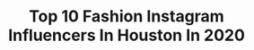 ---
title: Top 10 Fashion Instagram Influencers In Houston In 2020
description: >-
  Find top fashion Instagram influencers in Houston in 2020. Most popular hashtags: #fashion #houston #houstonblogger #houstontx.
platform: Instagram
hits: 280
text_top: See the best Instagram profiles on inBeat.
text_bottom: Our platform has 280 Instagram influencers like this in Houston, United States for you to connect with.
profiles:
  - username: "suethelaw"
    fullname: >-
      🌸 ᔕᑌE-ᒪYᑎᑎ 🌸
    bio: >-
      Checkout my new post 💕 www.suefashionlaw.com
    location: "United States"
    followers: 2626
    engagement: 2367
    commentsToLikes: 0.041714
    id: ckap2y14g0svu0i781u8t2den
    verified: false
    hashtags: "#fashionista, #fashionblogger, #styletrends, #instastyle"
  - username: "uc.camjam"
    fullname: >-
      Cam-Jam™
    bio: >-
      DM ~ inquiry|shoots|collabs Houston,TX | Galveston,TX Published Model~Actress TrophiesTV-EMILY WE BlackOps Worlds🥈Medalist Nfinity Legend ❤️🔐
    location: "United States"
    followers: 100373
    engagement: 288
    commentsToLikes: 0.055196
    id: ck5bwobzhm37d0i11evxxdkey
    verified: false
    hashtags: "#potd, #instagood, #camjam, #beauty"
  - username: "breeebomb"
    fullname: >-
      BreeeBand$
    bio: >-
      👑 || 💕 Southern Bell Raising Hell DTX ✈️ HTX || Pretty Paid ENT 🎀 PVCHEER 💜 💛 #PVAMU . Follow my music page @prettypaid.ent #Model #Rapper #Music
    location: "United States"
    followers: 6670
    engagement: 500
    commentsToLikes: 0.067856
    id: ckap1efy7u8q10i78p10cs349
    verified: false
    hashtags: "#blackgirl, #houstonbeauty, #heels, #houstonlashextensions"
  - username: "ridaalisahibzada"
    fullname: >-
      Rida | Lifestyle Influencer
    bio: >-
      📍Houston, Texas 🇺🇸 💫Parenting/ Step-parenting 💫Remarriage 💫Blended Family 💫Modest Fashion
    location: "United States"
    followers: 69181
    engagement: 555
    commentsToLikes: 0.040371
    id: ck9hbq96li0960j78843lb2kn
    verified: false
    hashtags: "#pakistani, #momstruggles, #pakistan, #momsofinstagram"
  - username: "karishmadawood"
    fullname: >-
      Karishma Dawood
    bio: >-
      your vibe attracts your tribe commercial realtor by day, blogger by night ✨ fashion + lifestyle houston, tx 💌 karishmadawood@me.com
    location: "United States"
    followers: 21020
    engagement: 293
    commentsToLikes: 0.168807
    id: ck9wgee9dt23i0j7812nfuj7v
    verified: false
    hashtags: "#celsiusambassador, #celsiuslivefit, #liketkit"
  - username: "adoseofsherri"
    fullname: >-
      Sherri Quach Garza
    bio: >-
      •Your daily dose of affordable & trendy fashion• 📍- #houstonblogger #texasblogger | #fashionblogger 💌-collabs :info@adoseofsherri.com / NO DMs please
    location: "United States"
    followers: 29298
    engagement: 222
    commentsToLikes: 0.053278
    id: ck8t0qn1wsxkr0j78i9l12bad
    verified: false
    hashtags: "#ad, #shein, #sheingals, #stylevanagirl"
  - username: "madelyn_payne"
    fullname: >-
      Madelyn Payne
    bio: >-
      TX @nealhamilagency @campbellmodels @campbellwagnerrunway
    location: "United States"
    followers: 4034
    engagement: 1405
    commentsToLikes: 0.042760
    id: ck6tiqeim180x0j71d4wydb2k
    verified: false
    hashtags: "#model, #fashion, #blackandwhite, #houston"
  - username: "frazier_19"
    fullname: >-
      Henry Frazier I I
    bio: >-
      Black American 🇺🇸 Mens Fashion, Lifestyle & Styleblogger frazierhenry@ymail.com 📍 Houston, Tx
    location: "United States"
    followers: 57474
    engagement: 343
    commentsToLikes: 0.010715
    id: ck55j4wchw9t30i11ker074wy
    verified: false
    hashtags: "#houstontx, #houstongram, #houstonphotographer, #riveroakshouston"
  - username: "taydolashes"
    fullname: >-
      Tay📍Hou✈️Boston
    bio: >-
      Ps 46:5 💟💕 ❥ Mom 👧🏾👶🏾 (we vlog) ❥Fashion Misfit ➞@SnobVintage ❥ 𝐇𝐚𝐢𝐫𝐬𝐭𝐲𝐥𝐢𝐬𝐭📍Katy,TX ❥ Texture specialist ❥Lash Tech & Trainer ❥Wig Maker
    location: "United States"
    followers: 19377
    engagement: 204
    commentsToLikes: 0.052481
    id: ck5ztawbk02dw0i145ou0gx4m
    verified: false
    hashtags: "#wigmaker, #bostoneyelashextensions, #katysilkpress, #katyhairstylist"
  - username: "pablofilmz_"
    fullname: >-
      Pablofilmz Photography LLC
    bio: >-
      Visual Artist📸🎨 Chicago✈️Atlanta🌇 🇳🇬 Dm for booking info
    location: "United States"
    followers: 14099
    engagement: 529
    commentsToLikes: 0.038808
    id: ckaore6iqmt0k0i78oalu4fuk
    verified: false
    hashtags: "#atlantamodels, #pablofilmz, #mua, #atlantaphotographer"
---